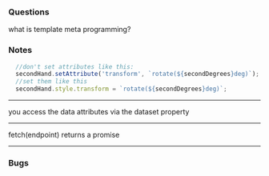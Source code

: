 ### Questions

what is template meta programming?

### Notes

```javascript
  //don't set attributes like this:
  secondHand.setAttribute('transform', `rotate(${secondDegrees}deg)`);
  //set them like this
  secondHand.style.transform = `rotate(${secondDegrees}deg)`;
```

----

you access the data attributes via the dataset property

----

fetch(endpoint) returns a promise

----

### Bugs

